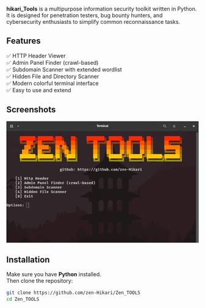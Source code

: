 **hikari_Tools** is a multipurpose information security toolkit written in Python. It is designed for penetration testers, bug bounty hunters, and cybersecurity enthusiasts to simplify common reconnaissance tasks.

## Features

✅ HTTP Header Viewer  
✅ Admin Panel Finder (crawl-based)  
✅ Subdomain Scanner with extended wordlist  
✅ Hidden File and Directory Scanner  
✅ Modern colorful terminal interface  
✅ Easy to use and extend

## Screenshots
<p align="center">
  <img src="ZEN_TOOLS.png" alt="ZEN TOOL" width="800"/>
</p>


## Installation

Make sure you have **Python** installed.  
Then clone the repository:

```bash
git clone https://github.com/zen-Hikari/Zen_TOOLS
cd Zen_TOOLS
